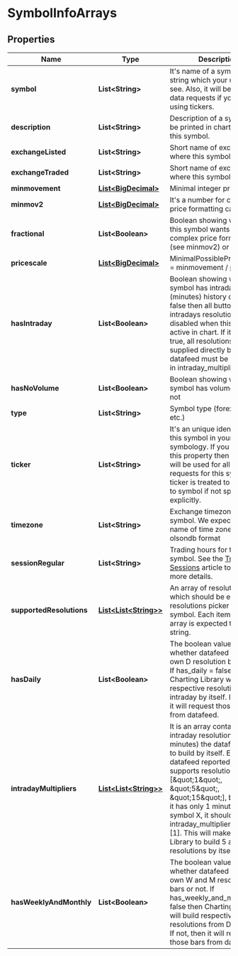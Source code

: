 
# SymbolInfoArrays

## Properties
Name | Type | Description | Notes
------------ | ------------- | ------------- | -------------
**symbol** | **List&lt;String&gt;** | It&#39;s name of a symbol. It is a string which your users will see. Also, it will be used for data requests if you are not using tickers. | 
**description** | **List&lt;String&gt;** | Description of a symbol. Will be printed in chart legend for this symbol. | 
**exchangeListed** | **List&lt;String&gt;** | Short name of exchange where this symbol is listed | 
**exchangeTraded** | **List&lt;String&gt;** | Short name of exchange where this symbol is traded | 
**minmovement** | [**List&lt;BigDecimal&gt;**](BigDecimal.md) | Minimal integer price change | 
**minmov2** | [**List&lt;BigDecimal&gt;**](BigDecimal.md) | It&#39;s a number for complex price formatting cases |  [optional]
**fractional** | **List&lt;Boolean&gt;** | Boolean showing whether this symbol wants to have complex price formatting (see minmov2) or not |  [optional]
**pricescale** | [**List&lt;BigDecimal&gt;**](BigDecimal.md) | MinimalPossiblePriceChange &#x3D; minmovement / pricescale | 
**hasIntraday** | **List&lt;Boolean&gt;** | Boolean showing whether symbol has intraday (minutes) history data. If it&#39;s false then all buttons for intradays resolutions will be disabled when this symbol is active in chart. If it is set to true, all resolutions that are supplied directly by the datafeed must be provided in intraday_multipliers array. |  [optional]
**hasNoVolume** | **List&lt;Boolean&gt;** | Boolean showing whether symbol has volume data or not |  [optional]
**type** | **List&lt;String&gt;** | Symbol type (forex/stock etc.) |  [optional]
**ticker** | **List&lt;String&gt;** | It&#39;s an unique identifier for this symbol in your symbology. If you specify this property then its value will be used for all data requests for this symbol. ticker is treated to be equal to symbol if not specified explicitly. |  [optional]
**timezone** | **List&lt;String&gt;** | Exchange timezone for this symbol. We expect to get name of time zone in olsondb format | 
**sessionRegular** | **List&lt;String&gt;** | Trading hours for this symbol. See the [Trading Sessions](https://github.com/tradingview/charting_library/wiki/Trading-Sessions) article to know more details. | 
**supportedResolutions** | [**List&lt;List&lt;String&gt;&gt;**](List.md) | An array of resolutions which should be enabled in resolutions picker for this symbol. Each item of an array is expected to be a string. |  [optional]
**hasDaily** | **List&lt;Boolean&gt;** | The boolean value showing whether datafeed has its own D resolution bars or not. If has_daily &#x3D; false then Charting Library will build respective resolutions from intraday by itself. If not, then it will request those bars from datafeed. |  [optional]
**intradayMultipliers** | [**List&lt;List&lt;String&gt;&gt;**](List.md) | It is an array containing intraday resolutions (in minutes) the datafeed wants to build by itself. E.g., if the datafeed reported he supports resolutions [\&quot;1\&quot;, \&quot;5\&quot;, \&quot;15\&quot;], but in fact it has only 1 minute bars for symbol X, it should set intraday_multipliers of X &#x3D; [1]. This will make Charting Library to build 5 and 15 resolutions by itself. |  [optional]
**hasWeeklyAndMonthly** | **List&lt;Boolean&gt;** | The boolean value showing whether datafeed has its own W and M resolution bars or not. If has_weekly_and_monthly &#x3D; false then Charting Library will build respective resolutions from D by itself. If not, then it will request those bars from datafeed. |  [optional]



